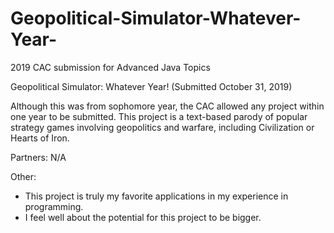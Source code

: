 # Geopolitical-Simulator-Whatever-Year-
2019 CAC submission for Advanced Java Topics

Geopolitical Simulator: Whatever Year! (Submitted October 31, 2019)

Although this was from sophomore year, the CAC allowed any project within one year to be submitted. This project is a text-based parody of
popular strategy games involving geopolitics and warfare, including Civilization or Hearts of Iron. 

Partners: N/A

Other:
  - This project is truly my favorite applications in my experience in programming.
  - I feel well about the potential for this project to be bigger.
